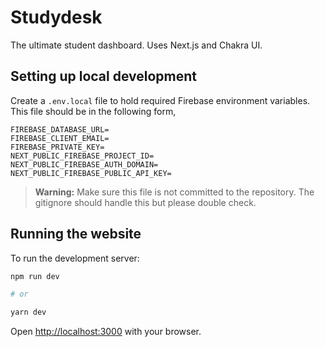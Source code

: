 #  Studydesk

The ultimate student dashboard.
Uses Next.js and Chakra UI.

##  Setting up local development

  Create a ``.env.local`` file to hold required Firebase environment variables. This file should be in the following form,
  ``` 
FIREBASE_DATABASE_URL=
FIREBASE_CLIENT_EMAIL=
FIREBASE_PRIVATE_KEY=
NEXT_PUBLIC_FIREBASE_PROJECT_ID=
NEXT_PUBLIC_FIREBASE_AUTH_DOMAIN=
NEXT_PUBLIC_FIREBASE_PUBLIC_API_KEY=
```
> **Warning:**  Make sure this file is not committed to the repository. The gitignore should handle this but please double check.

##  Running the website

  

To run the development server:

```bash
npm run dev

# or

yarn dev

```
Open [http://localhost:3000](http://localhost:3000) with your browser.